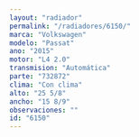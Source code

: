 ```yaml
---
layout: "radiador"
permalink: "/radiadores/6150/"
marca: "Volkswagen"
modelo: "Passat"
ano: "2015"
motor: "L4 2.0"
transmision: "Automática"
parte: "732872"
clima: "Con clima"
alto: "25 5/8"
ancho: "15 8/9"
observaciones: ""
id: "6150"
---
```


